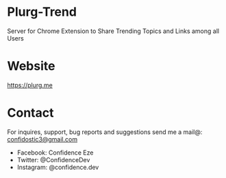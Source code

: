 # Plurg-Trend

Server for Chrome Extension to Share Trending Topics and Links among all Users
 
# Website

<a href="https://plurg.me">https://plurg.me</a>

# Contact

For inquires, support, bug reports and suggestions send me a mail@: confidostic3@gmail.com

- Facebook: Confidence Eze
- Twitter: @ConfidenceDev
- Instagram: @confidence.dev
